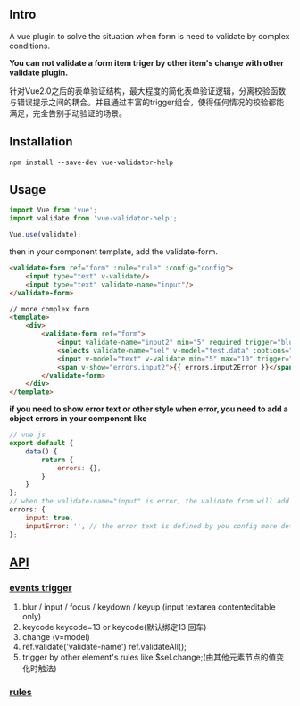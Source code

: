 ## Intro
A vue plugin to solve the situation when form is need to validate by complex conditions.

**You can not validate a form item triger by other item's change with other validate plugin.**

针对Vue2.0之后的表单验证结构，最大程度的简化表单验证逻辑，分离校验函数与错误提示之间的耦合。并且通过丰富的trigger组合，使得任何情况的校验都能满足，完全告别手动验证的场景。

## Installation
```npm install --save-dev vue-validator-help```

## Usage
```js
import Vue from 'vue';
import validate from 'vue-validator-help';

Vue.use(validate);
```

then in your component template, add the validate-form.
```html
<validate-form ref="form" :rule="rule" :config="config">
    <input type="text" v-validate/>
    <input type="text" validate-name="input"/>
</validate-form>
```
```html
// more complex form
<template>
    <div>
        <validate-form ref="form">
            <input validate-name="input2" min="5" required trigger="blur;$sel.change"/>
            <selects validate-name="sel" v-model="test.data" :options="options" v-bind:min="data"></selects>
            <input v-model="text" v-validate min="5" max="10" trigger="blur;keycode=13" phone/>
            <span v-show="errors.input2">{{ errors.input2Error }}</span>
        </validate-form>
    </div>
</template>
```
**if you need to show error text or other style when error, you need to add a object errors in your component like**
```js
// vue js
export default {
    data() {
        return {
            errors: {},
        }
    }
};
// when the validate-name="input" is error, the validate from will add the key into errors
errors: {
    input: true,
    inputError: '', // the error text is defined by you config more detail in component
};
```

## [API](https://luobata.github.io/luobata-wiki/vue-validator-help-wiki/)

### [events trigger](https://luobata.github.io/luobata-wiki/vue-validator-help-wiki/trigger.html)
1. blur / input / focus / keydown / keyup  (input textarea contenteditable only)
2. keycode keycode=13 or keycode(默认绑定13 回车)
3. change (v=model)
4. ref.validate('validate-name') ref.validateAll();
5. trigger by other element's rules like $sel.change;(由其他元素节点的值变化时触法)

### [rules](https://luobata.github.io/luobata-wiki/vue-validator-help-wiki/rule.html)
